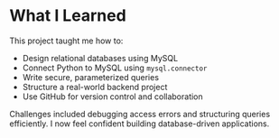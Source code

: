 # What I Learned

This project taught me how to:
- Design relational databases using MySQL
- Connect Python to MySQL using `mysql.connector`
- Write secure, parameterized queries
- Structure a real-world backend project
- Use GitHub for version control and collaboration

Challenges included debugging access errors and structuring queries efficiently. I now feel confident building database-driven applications.
